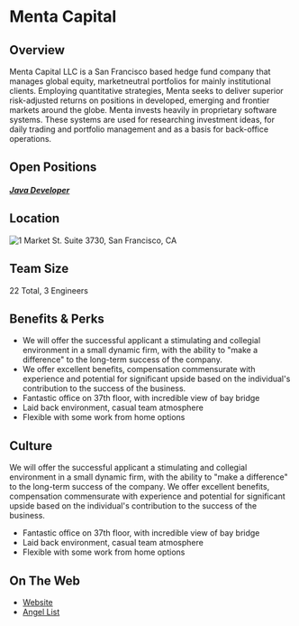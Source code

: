 # Menta Capital
## Overview
Menta Capital LLC is a San Francisco based hedge fund company that manages global equity, marketneutral portfolios for mainly institutional clients. Employing quantitative strategies, Menta seeks to deliver superior risk-adjusted returns on positions in developed, emerging and frontier markets around the globe. Menta invests heavily in proprietary software systems. These systems are used for researching investment ideas, for daily trading and portfolio management and as a basis for back-office operations.

## Open Positions
##### [Java Developer](java-developer.md)

## Location
![1 Market St. Suite 3730, San Francisco, CA](https://maps.googleapis.com/maps/api/staticmap?center=1+Market+St.+Suite+3730,+San+Francisco,+CA&zoom=13&scale=false&size=600x300&maptype=roadmap&format=png&visual_refresh=true&markers=size:mid%7Ccolor:0xff0000%7Clabel:%7C1+Market+St,+San+Francisco,+CA)  

## Team Size
22 Total, 3 Engineers

## Benefits & Perks
+ We will offer the successful applicant a stimulating and collegial environment in a small dynamic firm, with the ability to "make a difference" to the long-term success of the company.
+ We offer excellent benefits, compensation commensurate with experience and potential for significant upside based on the individual's contribution to the success of the business.  
+ Fantastic office on 37th floor, with incredible view of bay bridge
+ Laid back environment, casual team atmosphere
+ Flexible with some work from home options

## Culture
We will offer the successful applicant a stimulating and collegial environment in a small dynamic firm, with the ability to "make a difference" to the long-term success of the company. We offer excellent benefits, compensation commensurate with experience and potential for significant upside based on the individual's contribution to the success of the business.  

+ Fantastic office on 37th floor, with incredible view of bay bridge
+ Laid back environment, casual team atmosphere
+ Flexible with some work from home options

## On The Web
+ [Website](http://www.mentacapital.com/)
+ [Angel List](https://angel.co/menta-capital)
